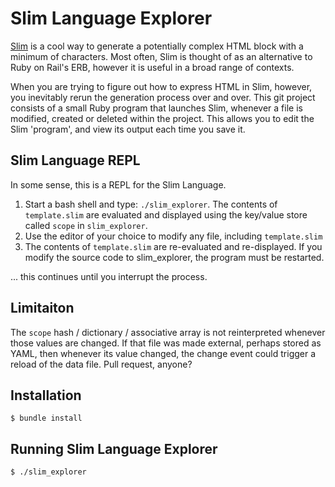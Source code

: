 # Slim Language Explorer

[Slim](https://github.com/slim-template/slim#configuring-slim) is a cool way to generate a potentially complex HTML block with a minimum of characters.
Most often, Slim is thought of as an alternative to Ruby on Rail's ERB, however it is useful in a broad range of contexts.

When you are trying to figure out how to express HTML in Slim, however, you inevitably rerun the generation process over and over.
This git project consists of a small Ruby program that launches Slim, whenever a file is modified, created or deleted within the project.
This allows you to edit the Slim 'program', and view its output each time you save it.


## Slim Language REPL

In some sense, this is a REPL for the Slim Language.

  1) Start a bash shell and type: `./slim_explorer`.
The contents of <code>template.slim</code> are evaluated and displayed using the key/value store called `scope` in `slim_explorer`.
  3) Use the editor of your choice to modify any file, including <code>template.slim</code>
  4) The contents of <code>template.slim</code> are re-evaluated and re-displayed.
     If you modify the source code to slim_explorer, the program must be restarted.

... this continues until you interrupt the process.

## Limitaiton
The `scope` hash / dictionary / associative array is not reinterpreted whenever those values are changed.
If that file was made external, perhaps stored as YAML, then whenever its value changed, the change event could trigger a reload of the data file. Pull request, anyone?


## Installation
```shell
$ bundle install
```

## Running Slim Language Explorer
```shell
$ ./slim_explorer
```
